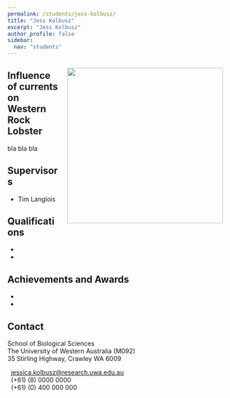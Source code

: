 ```yaml
---
permalink: /students/jess-kolbusz/
title: "Jess Kolbusz"
excerpt: "Jess Kolbusz"
author_profile: false
sidebar:
  nav: "students"
---
```

<img class="philprofile" src='/images/Jess_L.jpg' align='right' width="350" hspace="20" vspace="10">

## Influence of currents on Western Rock Lobster
bla bla bla

## Supervisors
- Tim Langlois


## Qualifications
-
-

## Achievements and Awards
-
-

## Contact
<p class="address"><i class="far fa-building"></i> School of Biological Sciences<br>
The University of Western Australia (M092)<br>
35 Stirling Highway, Crawley WA 6009</p>

<p class="phoneemail"><i class="far fa-envelope-open"></i>&nbsp;&nbsp;<a href="mailto:jessica.kolbusz@research.uwa.edu.au">jessica.kolbusz@research.uwa.edu.au</a><br>
<i class="fas fa-phone"></i>&nbsp;&nbsp;(+61) (8) 0000 0000<br>
<i class="fas fa-mobile-alt"></i>&nbsp;&nbsp;(+61) (0) 400 000 000<br>
